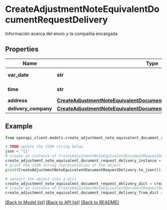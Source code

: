 # CreateAdjustmentNoteEquivalentDocumentRequestDelivery

Información acerca del envío y la compañía encargada

## Properties

Name | Type | Description | Notes
------------ | ------------- | ------------- | -------------
**var_date** | **str** | Fecha de la entrega | [optional] 
**time** | **str** | Hora de la entrega | [optional] 
**address** | [**CreateAdjustmentNoteEquivalentDocumentRequestDeliveryAddress**](CreateAdjustmentNoteEquivalentDocumentRequestDeliveryAddress.md) |  | [optional] 
**delivery_company** | [**CreateAdjustmentNoteEquivalentDocumentRequestDeliveryDeliveryCompany**](CreateAdjustmentNoteEquivalentDocumentRequestDeliveryDeliveryCompany.md) |  | [optional] 

## Example

```python
from openapi_client.models.create_adjustment_note_equivalent_document_request_delivery import CreateAdjustmentNoteEquivalentDocumentRequestDelivery

# TODO update the JSON string below
json = "{}"
# create an instance of CreateAdjustmentNoteEquivalentDocumentRequestDelivery from a JSON string
create_adjustment_note_equivalent_document_request_delivery_instance = CreateAdjustmentNoteEquivalentDocumentRequestDelivery.from_json(json)
# print the JSON string representation of the object
print(CreateAdjustmentNoteEquivalentDocumentRequestDelivery.to_json())

# convert the object into a dict
create_adjustment_note_equivalent_document_request_delivery_dict = create_adjustment_note_equivalent_document_request_delivery_instance.to_dict()
# create an instance of CreateAdjustmentNoteEquivalentDocumentRequestDelivery from a dict
create_adjustment_note_equivalent_document_request_delivery_from_dict = CreateAdjustmentNoteEquivalentDocumentRequestDelivery.from_dict(create_adjustment_note_equivalent_document_request_delivery_dict)
```
[[Back to Model list]](../README.md#documentation-for-models) [[Back to API list]](../README.md#documentation-for-api-endpoints) [[Back to README]](../README.md)


